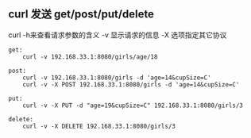## curl 发送 get/post/put/delete

curl -h来查看请求参数的含义 
-v 显示请求的信息 
-X 选项指定其它协议

```
get:
    curl -v 192.168.33.1:8080/girls/age/18

post:
    curl -v 192.168.33.1:8080/girls -d 'age=14&cupSize=C'
    curl -v -X POST 192.168.33.1:8080/girls -d 'age=14&cupSize=C'

put:
    curl -v -X PUT -d "age=19&cupSize=C" 192.168.33.1:8080/girls/3

delete:
    curl -v -X DELETE 192.168.33.1:8080/girls/3
```


